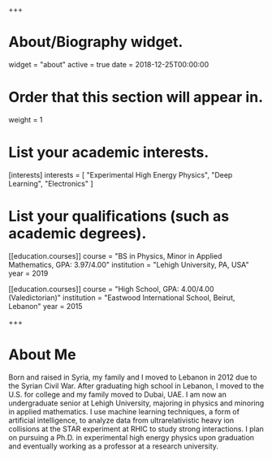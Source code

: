 +++
# About/Biography widget.
widget = "about"
active = true
date = 2018-12-25T00:00:00

# Order that this section will appear in.
weight = 1

# List your academic interests.
[interests]
  interests = [
    "Experimental High Energy Physics",
    "Deep Learning",
    "Electronics"
  ]

# List your qualifications (such as academic degrees).
[[education.courses]]
  course = "BS in Physics, Minor in Applied Mathematics, GPA: 3.97/4.00"
  institution = "Lehigh University, PA, USA"
  year = 2019

[[education.courses]]
  course = "High School, GPA: 4.00/4.00 (Valedictorian)"
  institution = "Eastwood International School, Beirut, Lebanon"
  year = 2015
 
+++

# About Me

Born and raised in Syria, my family and I moved to Lebanon in 2012 due to the Syrian Civil War. After graduating high school in Lebanon, I moved to the U.S. for college and my family moved to Dubai, UAE. I am now an undergraduate senior at Lehigh University, majoring in physics and minoring in applied mathematics. I use machine learning techniques, a form of artificial intelligence, to analyze data from ultrarelativistic heavy ion collisions at the STAR experiment at RHIC to study strong interactions. I plan on pursuing a Ph.D. in experimental high energy physics upon graduation and eventually working as a professor at a research university.
